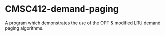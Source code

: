 # CMSC412-demand-paging
A program which demonstrates the use of the OPT &amp; modified LRU demand paging algorithms.
